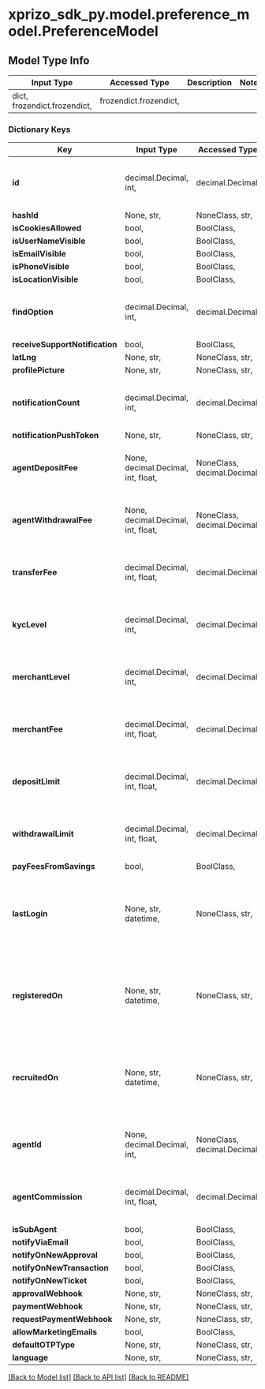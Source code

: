 # xprizo_sdk_py.model.preference_model.PreferenceModel

## Model Type Info
Input Type | Accessed Type | Description | Notes
------------ | ------------- | ------------- | -------------
dict, frozendict.frozendict,  | frozendict.frozendict,  |  | 

### Dictionary Keys
Key | Input Type | Accessed Type | Description | Notes
------------ | ------------- | ------------- | ------------- | -------------
**id** | decimal.Decimal, int,  | decimal.Decimal,  |  | [optional] value must be a 64 bit integer
**hashId** | None, str,  | NoneClass, str,  |  | [optional] 
**isCookiesAllowed** | bool,  | BoolClass,  |  | [optional] 
**isUserNameVisible** | bool,  | BoolClass,  |  | [optional] 
**isEmailVisible** | bool,  | BoolClass,  |  | [optional] 
**isPhoneVisible** | bool,  | BoolClass,  |  | [optional] 
**isLocationVisible** | bool,  | BoolClass,  |  | [optional] 
**findOption** | decimal.Decimal, int,  | decimal.Decimal,  |  | [optional] value must be a 32 bit integer
**receiveSupportNotification** | bool,  | BoolClass,  |  | [optional] 
**latLng** | None, str,  | NoneClass, str,  |  | [optional] 
**profilePicture** | None, str,  | NoneClass, str,  |  | [optional] 
**notificationCount** | decimal.Decimal, int,  | decimal.Decimal,  |  | [optional] value must be a 32 bit integer
**notificationPushToken** | None, str,  | NoneClass, str,  |  | [optional] 
**agentDepositFee** | None, decimal.Decimal, int, float,  | NoneClass, decimal.Decimal,  |  | [optional] value must be a 64 bit float
**agentWithdrawalFee** | None, decimal.Decimal, int, float,  | NoneClass, decimal.Decimal,  |  | [optional] value must be a 64 bit float
**transferFee** | decimal.Decimal, int, float,  | decimal.Decimal,  |  | [optional] value must be a 64 bit float
**kycLevel** | decimal.Decimal, int,  | decimal.Decimal,  |  | [optional] value must be a 32 bit integer
**merchantLevel** | decimal.Decimal, int,  | decimal.Decimal,  |  | [optional] value must be a 32 bit integer
**merchantFee** | decimal.Decimal, int, float,  | decimal.Decimal,  |  | [optional] value must be a 64 bit float
**depositLimit** | decimal.Decimal, int, float,  | decimal.Decimal,  |  | [optional] value must be a 64 bit float
**withdrawalLimit** | decimal.Decimal, int, float,  | decimal.Decimal,  |  | [optional] value must be a 64 bit float
**payFeesFromSavings** | bool,  | BoolClass,  |  | [optional] 
**lastLogin** | None, str, datetime,  | NoneClass, str,  |  | [optional] value must conform to RFC-3339 date-time
**registeredOn** | None, str, datetime,  | NoneClass, str,  |  | [optional] value must conform to RFC-3339 date-time
**recruitedOn** | None, str, datetime,  | NoneClass, str,  |  | [optional] value must conform to RFC-3339 date-time
**agentId** | None, decimal.Decimal, int,  | NoneClass, decimal.Decimal,  |  | [optional] value must be a 64 bit integer
**agentCommission** | decimal.Decimal, int, float,  | decimal.Decimal,  |  | [optional] value must be a 64 bit float
**isSubAgent** | bool,  | BoolClass,  |  | [optional] 
**notifyViaEmail** | bool,  | BoolClass,  |  | [optional] 
**notifyOnNewApproval** | bool,  | BoolClass,  |  | [optional] 
**notifyOnNewTransaction** | bool,  | BoolClass,  |  | [optional] 
**notifyOnNewTicket** | bool,  | BoolClass,  |  | [optional] 
**approvalWebhook** | None, str,  | NoneClass, str,  |  | [optional] 
**paymentWebhook** | None, str,  | NoneClass, str,  |  | [optional] 
**requestPaymentWebhook** | None, str,  | NoneClass, str,  |  | [optional] 
**allowMarketingEmails** | bool,  | BoolClass,  |  | [optional] 
**defaultOTPType** | None, str,  | NoneClass, str,  |  | [optional] 
**language** | None, str,  | NoneClass, str,  |  | [optional] 

[[Back to Model list]](../../README.md#documentation-for-models) [[Back to API list]](../../README.md#documentation-for-api-endpoints) [[Back to README]](../../README.md)

